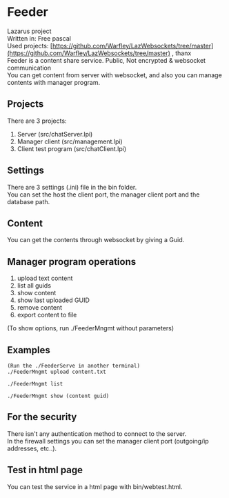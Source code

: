 # Feeder
Lazarus project \
Written in: Free pascal \
Used projects: [https://github.com/Warfley/LazWebsockets/tree/master](https://github.com/Warfley/LazWebsockets/tree/master) , thanx \
Feeder is a content share service. Public, Not encrypted & websocket communication \
You can get content from server with websocket, and also you can manage contents with manager program.

## Projects
There are 3 projects:

1. Server (src/chatServer.lpi)
2. Manager client (src/management.lpi)
3. Client test program (src/chatClient.lpi)

## Settings
There are 3 settings (.ini) file in the bin folder. \
You can set the host the client port, the manager client port and the database path.

## Content
You can get the contents through websocket by giving a Guid.

## Manager program operations
1. upload text content
2. list all guids
3. show content
4. show last uploaded GUID
5. remove content
6. export content to file

(To show options, run ./FeederMngmt without parameters)

## Examples
```
(Run the ./FeederServe in another terminal)
./FeederMngmt upload content.txt

./FeederMngmt list

./FeederMngmt show (content guid)
```

## For the security
There isn't any authentication method to connect to the server. \
In the firewall settings you can set the manager client port (outgoing/ip addresses, etc..).

## Test in html page
You can test the service in a html page with bin/webtest.html.
